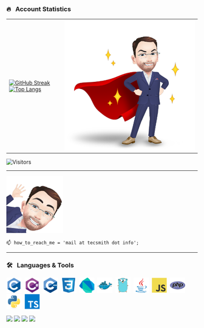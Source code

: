 ### 🔥 &nbsp; Account Statistics

|    |    |
|----|----|
| [![GitHub Streak](http://github-readme-streak-stats.herokuapp.com?user=tec-smith&theme=dark&background=000000)](https://git.io/streak-stats) [![Top Langs](https://github-readme-stats.vercel.app/api/top-langs/?username=tec-smith&layout=compact&theme=vision-friendly-dark)](https://github.com/anuraghazra/github-readme-stats) | ![Super TECS](./images/super_tecs.png "Super TECS") |

<img src="https://komarev.com/ghpvc/?username=tec-smith&style=flat-square&color=orange" alt="Visitors"/>

---

<img src="./images/hello.png" title="Hello and Welcome!" alt="Thomas EC. Smith" width="150" height="150"/>

    📫 how_to_reach_me = 'mail at tecsmith dot info';

---

### 🛠 &nbsp; Languages & Tools

<p>
  <img src="https://github.com/devicons/devicon/blob/master/icons/c/c-original.svg" title="c" alt="c" width="40" height="40"/>&nbsp;
  <img src="https://github.com/devicons/devicon/blob/master/icons/csharp/csharp-original.svg" title="csharp" alt="csharp" width="40" height="40"/>&nbsp;
  <img src="https://github.com/devicons/devicon/blob/master/icons/cplusplus/cplusplus-original.svg" title="cplusplus" alt="cplusplus" width="40" height="40"/>&nbsp;
  <img src="https://github.com/devicons/devicon/blob/master/icons/css3/css3-original.svg" title="css" alt="css" width="40" height="40"/>&nbsp;
  <img src="https://github.com/devicons/devicon/blob/master/icons/dart/dart-original.svg" title="dart" alt="dart" width="40" height="40"/>&nbsp;
  <img src="https://github.com/devicons/devicon/blob/master/icons/docker/docker-original.svg" title="docker" alt="docker" width="40" height="40"/>&nbsp;
  <img src="https://github.com/devicons/devicon/blob/master/icons/go/go-original.svg" title="go" alt="go" width="40" height="40"/>&nbsp;
  <img src="https://github.com/devicons/devicon/blob/master/icons/java/java-original.svg" title="java" alt="java" width="40" height="40"/>&nbsp;
  <img src="https://github.com/devicons/devicon/blob/master/icons/javascript/javascript-original.svg" title="JavaScript" alt="JavaScript" width="40" height="40"/>&nbsp;
  <img src="https://github.com/devicons/devicon/blob/master/icons/php/php-original.svg" title="php" alt="php" width="40" height="40"/>&nbsp;
  <img src="https://github.com/devicons/devicon/blob/master/icons/python/python-original.svg" title="python" alt="python" width="40" height="40"/>&nbsp;
  <img src="https://github.com/devicons/devicon/blob/master/icons/typescript/typescript-original.svg" title="typescript" alt="typescript" width="40" height="40"/>&nbsp;

  ![](https://img.shields.io/badge/OS-Windows-informational?style=flat&logo=windows&logoColor=white&color=2bbc8a)
  ![](https://img.shields.io/badge/Editor-Visual_Studio-informational?style=flat&logo=visualstudio&logoColor=white&color=2bbc8a)
  ![](https://img.shields.io/badge/Editor-Visual_Studio_Code-informational?style=flat&logo=visualstudiocode&logoColor=white&color=2bbc8a)
  ![](https://img.shields.io/badge/Editor-IntelliJ_IDEA-2ea44f?style=flat&logo=IntelliJ+IDEA&logoColor=white&color=2bbc8a)
</p>
